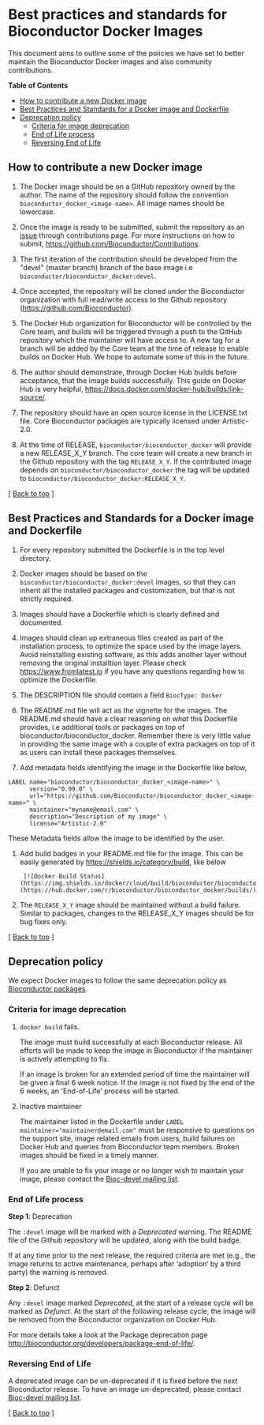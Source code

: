 # Best practices and standards for Bioconductor Docker Images

This document aims to outline some of the policies we have set to
better maintain the Bioconductor Docker images and also community
contributions.

<a name="top"></a>

<!-- markdown-toc start - Don't edit this section. Run M-x markdown-toc-refresh-toc -->
**Table of Contents**

- [How to contribute a new Docker image](#how-to-contribute-a-new-docker-image)
- [Best Practices and Standards for a Docker image and Dockerfile](#best-practices-and-standards-for-a-docker-image-and-dockerfile)
- [Deprecation policy](#deprecation-policy)
    - [Criteria for image deprecation](#criteria-for-image-deprecation)
    - [End of Life process](#end-of-life-process)
    - [Reversing End of Life](#reversing-end-of-life)

<!-- markdown-toc end -->
## How to contribute a new Docker image

1. The Docker image should be on a GitHub repository owned by the
   author. The name of the repository should follow the convention
   `bioconductor_docker_<image-name>`. All image names should be 
   lowercase.

1. Once the image is ready to be submitted, submit the repository as
   an [issue](https://github.com/Bioconductor/Contributions/issues/)
   through contributions page. For more instructions on how to submit,
   https://github.com/Bioconductor/Contributions.

1. The first iteration of the contribution should be developed from
   the "devel" (master branch) branch of the base image i.e
   `bioconductor/bioconductor_docker:devel`.

1. Once accepted, the repository will be cloned under the Bioconductor
   organization with full read/write access to the Github
   repository (https://github.com/Bioconductor).

1. The Docker Hub organization for Bioconductor will be controlled by
   the Core team, and builds will be triggered through a push to the
   GitHub repository which the maintainer will have access to. A
   new tag for a branch will be added by the Core team at the time of
   release to enable builds on Docker Hub. We hope to automate some of
   this in the future.

1. The author should demonstrate, through Docker Hub builds before
   acceptance, that the image builds successfully. This guide on
   Docker Hub is very helpful,
   https://docs.docker.com/docker-hub/builds/link-source/.

1. The repository should have an open source license in the
   LICENSE.txt file. Core Bioconductor packages are typically licensed
   under Artistic-2.0.

1. At the time of RELEASE, `bioconductor/bioconductor_docker` will
   provide a new RELEASE_X_Y branch. The core team will
   create a new branch in the Github repository with the tag
   `RELEASE_X_Y`. If the contributed image depends on `bioconductor/bioconductor_docker` 
   the tag will be updated to
   `bioconductor/bioconductor_docker:RELEASE_X_Y`.

<p class="back_to_top">[ <a href="#top">Back to top</a> ]</p>

## Best Practices and Standards for a Docker image and Dockerfile

1. For every repository submitted the Dockerfile is in the top level
   directory.

1. Docker images should be based on the
   `bioconductor/bioconductor_docker:devel` images, so that they can inherit
   all the installed packages and customization, but
   that is not strictly required.

1. Images should have a Dockerfile which is clearly defined and
   documented.

1. Images should clean up extraneous files created as part of the
   installation process, to optimize the space used by the image
   layers. Avoid reinstalling existing software, as this adds another 
   layer without removing the original installtion layer. Please 
   check https://www.fromlatest.io if you have any
   questions regarding how to optimize the Dockerfile.

1. The DESCRIPTION file should contain a field `BiocType: Docker`

1. The README.md file will act as the vignette for the images. The
   README.md should have a clear reasoning on *what* this Dockerfile
   provides, i.e additional tools or packages on top of
   bioconductor/bioconductor_docker. Remember there is very little
   value in providing the same image with a couple of extra
   packages on top of it as users can install these packages
   themselves.

1. Add metadata fields identifying the image in the Dockerfile like
   below,

```
LABEL name="bioconductor/bioconductor_docker_<image-name>" \
      version="0.99.0" \
      url="https://github.com/Bioconductor/bioconductor_docker_<image-name>" \
      maintainer="myname@email.com" \
      description="Description of my image" \
      license="Artistic-2.0"
```

   These Metadata fields allow the image to be identified by the
   user. 

1. Add build badges in your README.md file for the image. This can be
   easily generated by https://shields.io/category/build, like below

		[![Docker Build Status](https://img.shields.io/docker/cloud/build/bioconductor/bioconductor_docker.svg)](https://hub.docker.com/r/bioconductor/bioconductor_docker/builds/)

1. The `RELEASE_X_Y` image should be maintained without a build
   failure. Similar to packages, changes to the RELEASE_X_Y images should
   be for bug fixes only.

<p class="back_to_top">[ <a href="#top">Back to top</a> ]</p>

## Deprecation policy

We expect Docker images to follow the same deprecation policy as
[Bioconductor packages](http://bioconductor.org/developers/package-end-of-life/).

###  Criteria for image deprecation

1. `docker build` fails.

	The image must build successfully at each Bioconductor release. All
    efforts will be made to keep the image in Bioconductor if the
    maintainer is actively attempting to fix.

	If an image is broken for an extended period of time the
    maintainer will be given a final 6 week notice. If the image is
    not fixed by the end of the 6 weeks, an 'End-of-Life' process will
    be started.

1. Inactive maintainer

   The maintainer listed in the Dockerfile under `LABEL
   maintainer="maintainer@email.com"` must be responsive to questions
   on the support site, image related emails from users, build
   failures on Docker Hub and queries from Bioconductor team members. Broken
   images should be fixed in a timely manner.

   If you are unable to fix your image or no longer wish to maintain your image,
   please contact the [Bioc-devel mailing list][].

### End of Life process

**Step 1**: Deprecation

The `:devel` image will be marked with a *Deprecated* warning. The README file
of the Github repository will be updated, along with the build badge.

If at any time prior to the next release, the required criteria are met
(e.g., the image returns to active maintenance, perhaps after
‘adoption’ by a third party) the warning is removed.

**Step 2**: Defunct

Any `:devel` image marked *Deprecated*, at the start of a release cycle will be marked as *Defunct*.
At the start of the following release cycle, the image will be removed from the Bioconductor organization on Docker Hub.

For more details take a look at the Package deprecation page http://bioconductor.org/developers/package-end-of-life/.

### Reversing End of Life

A deprecated image can be un-deprecated if it is fixed before the next
Bioconductor release. To have an image un-deprecated, please contact
[Bioc-devel mailing list][].

<p class="back_to_top">[ <a href="#top">Back to top</a> ]</p>

[Bioc-devel mailing list]: https://stat.ethz.ch/mailman/listinfo/bioc-devel

